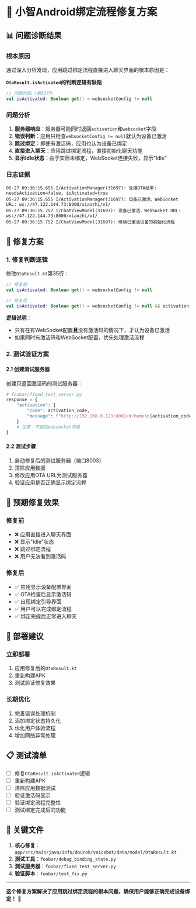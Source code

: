 # 🔗 小智Android绑定流程修复方案

## 📊 问题诊断结果

### 根本原因
通过深入分析发现，应用跳过绑定流程直接进入聊天界面的根本原因是：

**`OtaResult.isActivated`的判断逻辑有缺陷**

```kotlin
// 问题代码 (第35行)
val isActivated: Boolean get() = websocketConfig != null
```

### 问题分析
1. **服务器响应**：服务器可能同时返回`activation`和`websocket`字段
2. **错误判断**：应用只检查`websocketConfig != null`就认为设备已激活
3. **跳过绑定**：即使有激活码，应用也认为设备已绑定
4. **直接进入聊天**：应用跳过绑定流程，直接初始化聊天功能
5. **显示Idle状态**：由于实际未绑定，WebSocket连接失败，显示"Idle"

### 日志证据
```
05-27 09:36:15.655 I/ActivationManager(31697): 处理OTA结果: needsActivation=false, isActivated=true
05-27 09:36:15.655 I/ActivationManager(31697): 设备已激活，WebSocket URL: ws://47.122.144.73:8000/xiaozhi/v1/
05-27 09:36:15.752 I/ChatViewModel(31697): 设备已激活，WebSocket URL: ws://47.122.144.73:8000/xiaozhi/v1/
05-27 09:36:15.752 I/ChatViewModel(31697): 继续已激活设备的初始化流程
```

## 🔧 修复方案

### 1. 修复判断逻辑
修改`OtaResult.kt`第35行：

```kotlin
// 修复前
val isActivated: Boolean get() = websocketConfig != null

// 修复后
val isActivated: Boolean get() = websocketConfig != null && activation == null
```

**逻辑说明**：
- 只有在有WebSocket配置**且**没有激活码的情况下，才认为设备已激活
- 如果同时有激活码和WebSocket配置，优先处理激活流程

### 2. 测试验证方案

#### 2.1 创建测试服务器
创建只返回激活码的测试服务器：

```python
# foobar/fixed_test_server.py
response = {
    "activation": {
        "code": activation_code,
        "message": f"http://192.168.0.129:8002/#/home\n{activation_code}"
    }
    # 注意：不返回websocket字段
}
```

#### 2.2 测试步骤
1. 启动修复后的测试服务器（端口8003）
2. 清除应用数据
3. 修改应用OTA URL为测试服务器
4. 验证应用是否正确显示绑定流程

## 📱 预期修复效果

### 修复前
- ❌ 应用直接进入聊天界面
- ❌ 显示"Idle"状态
- ❌ 跳过绑定流程
- ❌ 用户无法看到激活码

### 修复后
- ✅ 应用显示设备配置界面
- ✅ OTA检查后显示激活码
- ✅ 出现绑定引导界面
- ✅ 用户可以完成绑定流程
- ✅ 绑定完成后正常进入聊天

## 🚀 部署建议

### 立即部署
1. 应用修复后的`OtaResult.kt`
2. 重新构建APK
3. 测试验证修复效果

### 长期优化
1. 完善错误处理机制
2. 添加绑定状态持久化
3. 优化用户体验流程
4. 增加网络异常处理

## 📋 测试清单

- [ ] 修复`OtaResult.isActivated`逻辑
- [ ] 重新构建APK
- [ ] 清除应用数据测试
- [ ] 验证激活码显示
- [ ] 验证绑定流程完整性
- [ ] 测试绑定完成后的功能

## 🎯 关键文件

1. **核心修复**：`app/src/main/java/info/dourok/voicebot/data/model/OtaResult.kt`
2. **测试工具**：`foobar/debug_binding_state.py`
3. **测试服务器**：`foobar/fixed_test_server.py`
4. **验证脚本**：`foobar/test_fix.py`

---

**这个修复方案解决了应用跳过绑定流程的根本问题，确保用户能够正确完成设备绑定！** 🎉 